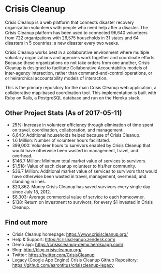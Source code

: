Crisis Cleanup
==============

Crisis Cleanup is a web platform that connects disaster recovery organization volunteers with people who need help after a disaster. The Crisis Cleanup platform has been used to connected 96,640 volunteers from 722 organizations with 26,575 households in 31 states and 64 disasters in 5 countries; a new disaster every two weeks.

Crisis Cleanup works best in a collaborative environment where multiple voluntary organizations and agencies work together and coordinate efforts. Because these organizations do not take orders from one another, Crisis Cleanup is designed to facilitate Collaborative Accountability models of inter-agency interaction, rather than command-and-control operations, or or heirarchical accountability models of interaction. 

This is the primary repository for the main Crisis Cleanup web application, a collaborative map-based coordination tool. This implementation is built with Ruby on Rails, a PostgreSQL database and run on the Heroku stack.

Other Project Stats (As of 2017-05-11)
-------------

 - 25%: Increase in volunteer efficiency through elimination of time spent on travel, coordination, collaboration, and management.
 - 6,643: Additional households helped because of Crisis Cleanup.
 - 1.6 Million: Number of volunteer hours facilitated.
 - 399,000: Volunteer hours to survivors enabled by Crisis Cleanup that would have otherwise been wasted in management, travel, and overhead.
 - $146.7 Million: Minimum total market value of services to survivors.
 - $1,518: Value of each cleanup volunteer to his/her community.
 - $36.7 Million: Additional market value of services to survivors that would have otherwise been wasted in travel, management, overhead, and standing in lines.
 - $20,862: Money Crisis Cleanup has saved survivors every single day since July 18, 2012.
 - $8,303: Average commercial value of service to each homeowner.
 - $138: Return on investment to survivors, for every $1 invested in Crisis Cleanup.

Find out more
-------------

 - Crisis Cleanup homepage: https://www.crisiscleanup.org/
 - Help & Support: https://crisiscleanup.zendesk.com/
 - Demo app: https://crisiscleanup-demo.herokuapp.com/
 - Blog: http://blog.crisiscleanup.org/
 - Twitter: https://twitter.com/CrisisCleanup
 - Legacy (Google App Engine) Crisis Cleanup Github Repository: https://github.com/aarontitus/crisiscleanup-legacy
